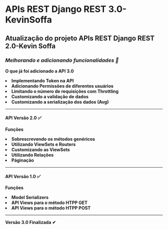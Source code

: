 <h1>APIs REST Django REST 3.0-KevinSoffa</h1>
<h2>Atualização do projeto APIs REST Django REST 2.0-Kevin Soffa</h2>
<body>
  <h3> <em> Melhorando e adicionando funcionalidades &#x1F31F </em> </h3>
  <p> <strong> O que já foi adicionado a API 3.0 </<strong> </p>
    <li>Implementando Token na API</li>
    <li>Adicionando Permissões de diferentes usuários</li>
    <li>Limitando o número de requisições com Throttling</li>     
    <li>Customizando a validação de dados</li>
    <li>Customizando a serialização dos dados (Avg)</li>
  <hr>
  <h4>API Versão 2.0 &#x2705</h4>
    <p>Funções</p>
    <li>Sobrescrevendo os métodos genéricos</li>
    <li>Utilizando ViewSets e Routers</li>
    <li>Customizando as ViewSets</li>
    <li>Utilizando Relações</li>
    <li>Páginação</li>
  <hr>
  <h4>API Versão 1.0 &#x2705</h4>
    <p>Funções</p>
    <li> Model Serializers </li>
    <li> API Views para o método HTPP GET </li>
    <li> API Views para o método HTPP POST </li>
  <hr>
  <p>Versão 3.0 Finalizada &#x2714</p>
</body>

